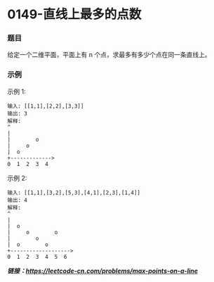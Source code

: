# 0149-直线上最多的点数

### 题目

给定一个二维平面，平面上有 n 个点，求最多有多少个点在同一条直线上。

### 示例

示例 1:

    输入: [[1,1],[2,2],[3,3]]
    输出: 3
    解释:
    ^
    |
    |        o
    |     o
    |  o  
    +------------->
    0  1  2  3  4

示例 2:

    输入: [[1,1],[3,2],[5,3],[4,1],[2,3],[1,4]]
    输出: 4
    解释:
    ^
    |
    |  o
    |     o        o
    |        o
    |  o        o
    +------------------->
    0  1  2  3  4  5  6

***链接：https://leetcode-cn.com/problems/max-points-on-a-line***

